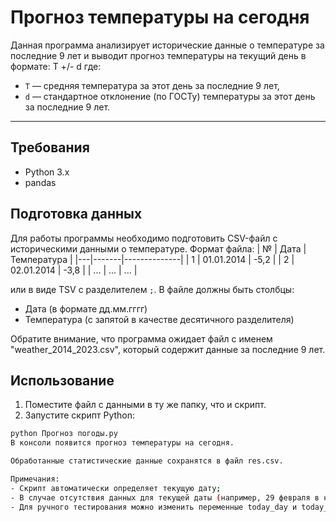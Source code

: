 # Прогноз температуры на сегодня
Данная программа анализирует исторические данные о температуре за последние 9 лет и выводит прогноз температуры на текущий день в формате:
T +/- d
где:
- `T` — средняя температура за этот день за последние 9 лет,
- `d` — стандартное отклонение (по ГОСТу) температуры за этот день за последние 9 лет.
---
## Требования
- Python 3.x
- pandas

## Подготовка данных
Для работы программы необходимо подготовить CSV-файл с историческими данными о температуре. Формат файла:
| № | Дата | Температура |
|---|-------|--------------|
| 1 | 01.01.2014 | -5,2 |
| 2 | 02.01.2014 | -3,8 |
| ... | ... | ... |

или в виде TSV с разделителем `;`. В файле должны быть столбцы:
- Дата (в формате дд.мм.гггг)
- Температура (с запятой в качестве десятичного разделителя)

Обратите внимание, что программа ожидает файл с именем "weather_2014_2023.csv", который содержит данные за последние 9 лет.

## Использование
1. Поместите файл с данными в ту же папку, что и скрипт.
2. Запустите скрипт Python:

```bash
python Прогноз погоды.py
В консоли появится прогноз температуры на сегодня.

Обработанные статистические данные сохранятся в файл res.csv.

Примечания:
- Скрипт автоматически определяет текущую дату;
- В случае отсутствия данных для текущей даты (например, 29 февраля в невисокосный год), программа сообщит об этом;
- Для ручного тестирования можно изменить переменные today_day и today_month.